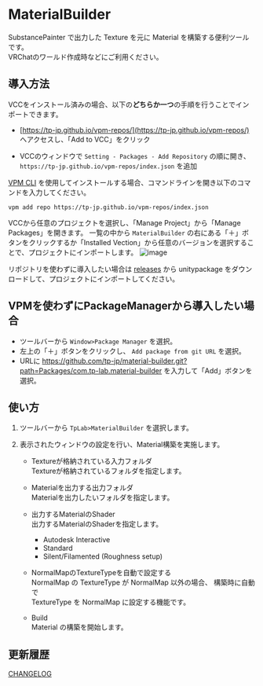 # MaterialBuilder

SubstancePainter で出力した Texture を元に Material を構築する便利ツールです。  
VRChatのワールド作成時などにご利用ください。

## 導入方法

VCCをインストール済みの場合、以下の**どちらか一つ**の手順を行うことでインポートできます。

- [https://tp-jp.github.io/vpm-repos/](https://tp-jp.github.io/vpm-repos/) へアクセスし、「Add to VCC」をクリック

- VCCのウィンドウで `Setting - Packages - Add Repository` の順に開き、 `https://tp-jp.github.io/vpm-repos/index.json` を追加

[VPM CLI](https://vcc.docs.vrchat.com/vpm/cli/) を使用してインストールする場合、コマンドラインを開き以下のコマンドを入力してください。

```
vpm add repo https://tp-jp.github.io/vpm-repos/index.json
```

VCCから任意のプロジェクトを選択し、「Manage Project」から「Manage Packages」を開きます。
一覧の中から `MaterialBuilder` の右にある「＋」ボタンをクリックするか「Installed Vection」から任意のバージョンを選択することで、プロジェクトにインポートします。
![image](https://github.com/tp-jp/light-probe-generator/assets/130125691/c22d761f-b866-45ae-87b7-0aa7761de25f)

リポジトリを使わずに導入したい場合は [releases](https://github.com/tp-jp/material-builder/releases) から unitypackage をダウンロードして、プロジェクトにインポートしてください。


## VPMを使わずにPackageManagerから導入したい場合

- ツールバーから `Window>Package Manager` を選択。
- 左上の「＋」ボタンをクリックし、 `Add package from git URL` を選択。
- URLに https://github.com/tp-jp/material-builder.git?path=Packages/com.tp-lab.material-builder を入力して「Add」ボタンを選択。


## 使い方

1. ツールバーから `TpLab>MaterialBuilder` を選択します。

2. 表示されたウィンドウの設定を行い、Material構築を実施します。

   - Textureが格納されている入力フォルダ     
     Textureが格納されているフォルダを指定します。
   
   - Materialを出力する出力フォルダ     
     Materialを出力したいフォルダを指定します。
   
   - 出力するMaterialのShader     
     出力するMaterialのShaderを指定します。
     - Autodesk Interactive
     - Standard
     - Silent/Filamented (Roughness setup)
   
   - NormalMapのTextureTypeを自動で設定する  
     NormalMap の TextureType が NormalMap 以外の場合、 構築時に自動で  
     TextureType を NormalMap に設定する機能です。
   
   - Build  
     Material の構築を開始します。

## 更新履歴

[CHANGELOG](CHANGELOG.md)
